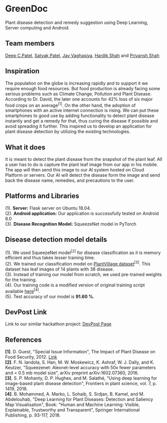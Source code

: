 # GreenDoc
Plant disease detection and remedy suggestion using Deep Learning, Server computing and Android.

## Team members
[Deep C.Patel](https://github.com/deepcpatel), [Satyak Patel](https://github.com/Satyak22), [Jay Vaghasiya](https://github.com/Jaysparkexel), [Hardik Shah](https://github.com/hrshah5) and [Priyansh Shah](https://github.com/pu37)

## Inspiration
The population on the globe is increasing rapidly and to support it we require enough food resources. But food production is already facing some serious problems such as Climate Change, Pollution and Plant Disease. According to Dr. David, the later one accounts for 42% loss of six major food crops on an average<sup>[1]</sup>. On the other hand, the adoption of smartphones with an active internet connection is rising. We can put these smartphones to good use by adding functionality to detect plant disease instantly and get a remedy for that, thus curing the disease if possible and avoid spreading it further. This inspired us to develop an application for plant disease detection by utilizing the existing technologies.

## What it does
It is meant to detect the plant disease from the snapshot of the plant leaf. All a user has to do is capture the plant leaf image from our app in his mobile. The app will then send this image to our AI system hosted on Cloud Platform or servers. Our AI will detect the disease form the image and send back the disease name, remedies, and precautions to the user.

## Platforms and Libraries
(1). **Server:** Flask server on Ubuntu 18.04.
<br />(2). **Android application:** Our application is successfully tested on Android 8.0
<br />(3). **Disease Recognition Model:** SqueezeNet model in PyTorch

## Disease detection model details
(1). We used SqueezeNet model<sup>[2]</sup> for disease classification as it is memory efficient and thus takes lesser training time.
<br />(2). We trained our classification model on [PlantVillage dataset](https://github.com/spMohanty/PlantVillage-Dataset)<sup>[3]</sup>. This dataset has leaf images of 14 plants with 38 disease.
<br />(3). Instead of training our model from scratch, we used pre-trained weights for the training.
<br />(4). Our training code is a modified version of original training script available [here](https://github.com/MarkoArsenovic/DeepLearning_PlantDiseases)<sup>[4]</sup>.
<br />(5). Test accuracy of our model is **91.60 %**.

## DevPost Link
Link to our similar hackathon project: [DevPost Page](https://devpost.com/software/greendoc)

## References
**[1]**. D. Guest, "Special Issue Information", The Impact of Plant Disease on Food Security, 2012. [Link](https://www.mdpi.com/journal/agriculture/special_issues/plant_disease)
<br />**[2]**. F. N. Iandola, S. Han, M. W. Moskewicz, K. Ashraf, W. J. Dally, and K. Keutzer, "Squeezenet: Alexnet-level accuracy with 50x fewer parameters and < 0.5 mb model size", arXiv preprint arXiv:1602.07360, 2016.
<br />**[3]**. S. P. Mohanty, D. P. Hughes, and M. Salathé, “Using deep learning for image-based plant disease detection", Frontiers in plant science, vol. 7, p. 1419, 2016.
<br />**[4]**. B. Mohammed, A. Marko, L. Sohaib, S. Srdjan, B. Kamel, and M. Abdelouhab, "Deep Learning for Plant Diseases: Detection and Saliency Map Visualisation", Book: "Human and Machine Learning: Visible, Explainable, Trustworthy and Transparent", Springer International Publishing, p. 93-117, 2018.
